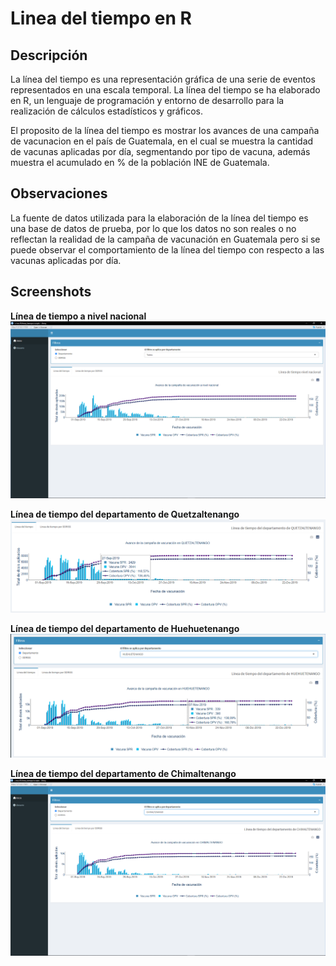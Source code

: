 # Linea del tiempo en R
## Descripción
La línea del tiempo es una representación gráfica de una serie de eventos representados en una escala temporal.
La línea del tiempo se ha elaborado en R, un lenguaje de programación y entorno de desarrollo para la realización de cálculos estadísticos y gráficos.

El proposito de la línea del tiempo es mostrar los avances de una campaña de vacunacion en el país de Guatemala, en el cual
se muestra la cantidad de vacunas aplicadas por día, segmentando por tipo de vacuna, además muestra el acumulado en % de la población INE de Guatemala.

## Observaciones
La fuente de datos utilizada para la elaboración de la línea del tiempo es una base de datos de prueba, por lo que los datos no son reales o no reflectan la realidad de la campaña de vacunación en Guatemala pero si se puede observar el comportamiento de la línea del tiempo con respecto a las vacunas aplicadas por día.


## Screenshots
**Línea de tiempo a nivel nacional**
![Linea del tiempo](./img/line-nacional.png)

**Línea de tiempo del departamento de Quetzaltenango**
![Linea del tiempo](./img/line-quetzaltenango.png)

**Línea de tiempo del departamento de Huehuetenango**
![Linea del tiempo](./img/line-huehuetenango.png)

**Línea de tiempo del departamento de Chimaltenango**
![Linea del tiempo](./img/line-chimaltenango.png)



